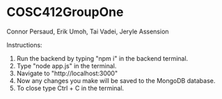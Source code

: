 # COSC412GroupOne

Connor Persaud, Erik Umoh, Tai Vadei, Jeryle Assension

Instructions:
1. Run the backend by typing "npm i" in the backend terminal.
2. Type "node app.js" in the terminal.
2. Navigate to "http://localhost:3000"
3. Now any changes you make will be saved to the MongoDB database.
4. To close type Ctrl + C in the terminal.